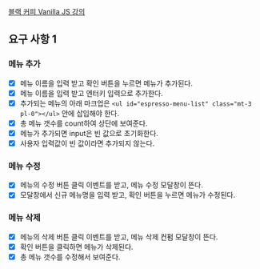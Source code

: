 [블랙 커피 Vanilla JS 강의](https://www.udemy.com/course/vanilla-js-lv1/)

## 요구 사항 1

### 메뉴 추가

- [x] 메뉴 이름을 입력 받고 확인 버튼을 누르면 메뉴가 추가된다.
- [x] 메뉴 이름을 입력 받고 엔터키 입력으로 추가한다.
- [x] 추가되는 메뉴의 아래 마크업은 `<ul id="espresso-menu-list" class="mt-3 pl-0"></ul>` 안에 삽입해야 한다.
- [x] 총 메뉴 갯수를 count하여 상단에 보여준다.
- [x] 메뉴가 추가되면 input은 빈 값으로 초기화한다.
- [x] 사용자 입력값이 빈 값이라면 추가되지 않는다.

### 메뉴 수정

- [x] 메뉴의 수정 버튼 클릭 이벤트를 받고, 메뉴 수정 모달창이 뜬다.
- [x] 모달창에서 신규 메뉴명을 입력 받고, 확인 버튼을 누르면 메뉴가 수정된다.

### 메뉴 삭제

- [x] 메뉴의 삭제 버튼 클릭 이벤트를 받고, 메뉴 삭제 컨펌 모달창이 뜬다.
- [x] 확인 버튼을 클릭하면 메뉴가 삭제된다.
- [x] 총 메뉴 갯수를 수정해서 보여준다.
